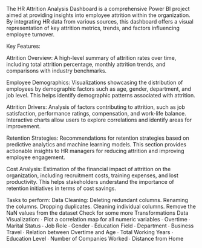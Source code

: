 
The HR Attrition Analysis Dashboard is a comprehensive Power BI project aimed at providing insights into employee attrition within the organization. By integrating HR data from various sources, this dashboard offers a visual representation of key attrition metrics, trends, and factors influencing employee turnover.

Key Features:

Attrition Overview: A high-level summary of attrition rates over time, including total attrition percentage, monthly attrition trends, and comparisons with industry benchmarks.

Employee Demographics: Visualizations showcasing the distribution of employees by demographic factors such as age, gender, department, and job level. This helps identify demographic patterns associated with attrition.

Attrition Drivers: Analysis of factors contributing to attrition, such as job satisfaction, performance ratings, compensation, and work-life balance. Interactive charts allow users to explore correlations and identify areas for improvement.

Retention Strategies: Recommendations for retention strategies based on predictive analytics and machine learning models. This section provides actionable insights to HR managers for reducing attrition and improving employee engagement.

Cost Analysis: Estimation of the financial impact of attrition on the organization, including recruitment costs, training expenses, and lost productivity. This helps stakeholders understand the importance of retention initiatives in terms of cost savings.





Tasks to perform: 
Data Cleaning:
Deleting redundant columns.
Renaming the columns.
Dropping duplicates.
Cleaning individual columns.
Remove the NaN values from the dataset
Check for some more Transformations
Data Visualization:
∙        Plot a correlation map for all numeric variables
∙        Overtime
∙        Marital Status
∙        Job Role
∙        Gender
∙        Education Field
∙        Department
∙        Business Travel
∙        Relation between Overtime and Age
∙        Total Working Years
∙        Education Level
∙        Number of Companies Worked
∙        Distance from Home
